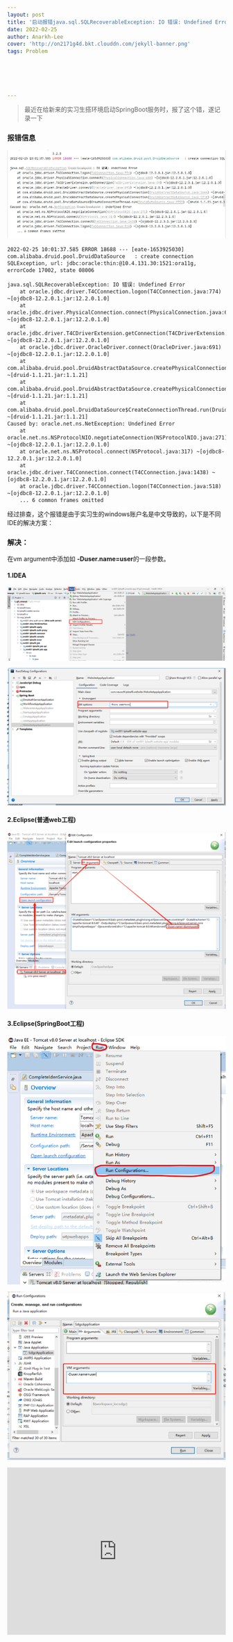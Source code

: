 ```yaml
---
layout: post
title: '启动报错java.sql.SQLRecoverableException: IO 错误: Undefined Error问题解决'
date: 2022-02-25
author: Anarkh-Lee
cover: 'http://on2171g4d.bkt.clouddn.com/jekyll-banner.png'
tags: Problem





---
```


> 最近在给新来的实习生搭环境启动SpringBoot服务时，报了这个错，遂记录一下

### 报错信息

![](.\img\Problem\SQLRecoverableException.jpg)

```
2022-02-25 10:01:37.585 ERROR 18688 --- [eate-1653925030] com.alibaba.druid.pool.DruidDataSource   : create connection SQLException, url: jdbc:oracle:thin:@10.4.131.30:1521:ora11g, errorCode 17002, state 08006

java.sql.SQLRecoverableException: IO 错误: Undefined Error
	at oracle.jdbc.driver.T4CConnection.logon(T4CConnection.java:774) ~[ojdbc8-12.2.0.1.jar:12.2.0.1.0]
	at oracle.jdbc.driver.PhysicalConnection.connect(PhysicalConnection.java:688) ~[ojdbc8-12.2.0.1.jar:12.2.0.1.0]
	at oracle.jdbc.driver.T4CDriverExtension.getConnection(T4CDriverExtension.java:39) ~[ojdbc8-12.2.0.1.jar:12.2.0.1.0]
	at oracle.jdbc.driver.OracleDriver.connect(OracleDriver.java:691) ~[ojdbc8-12.2.0.1.jar:12.2.0.1.0]
	at com.alibaba.druid.pool.DruidAbstractDataSource.createPhysicalConnection(DruidAbstractDataSource.java:1644) ~[druid-1.1.21.jar:1.1.21]
	at com.alibaba.druid.pool.DruidAbstractDataSource.createPhysicalConnection(DruidAbstractDataSource.java:1710) ~[druid-1.1.21.jar:1.1.21]
	at com.alibaba.druid.pool.DruidDataSource$CreateConnectionThread.run(DruidDataSource.java:2753) ~[druid-1.1.21.jar:1.1.21]
Caused by: oracle.net.ns.NetException: Undefined Error
	at oracle.net.ns.NSProtocolNIO.negotiateConnection(NSProtocolNIO.java:271) ~[ojdbc8-12.2.0.1.jar:12.2.0.1.0]
	at oracle.net.ns.NSProtocol.connect(NSProtocol.java:317) ~[ojdbc8-12.2.0.1.jar:12.2.0.1.0]
	at oracle.jdbc.driver.T4CConnection.connect(T4CConnection.java:1438) ~[ojdbc8-12.2.0.1.jar:12.2.0.1.0]
	at oracle.jdbc.driver.T4CConnection.logon(T4CConnection.java:518) ~[ojdbc8-12.2.0.1.jar:12.2.0.1.0]
	... 6 common frames omitted
```



经过排查，这个报错是由于实习生的windows账户名是中文导致的，以下是不同IDE的解决方案：

### 解决：

在vm argument中添加如 **-Duser.name=user**的一段参数。

#### 1.IDEA

![](.\img\Problem\SQLRecoverableException1.png)

![](.\img\Problem\SQLRecoverableException2.png)

#### 2.Eclipse(普通web工程)

![](.\img\Problem\SQLRecoverableException3.png)

#### 3.Eclipse(SpringBoot工程)

![](.\img\Problem\SQLRecoverableException4.png)

![](.\img\Problem\SQLRecoverableException5.png)





<iframe type="text/html" width="100%" height="385" src="http://www.youtube.com/embed/gfmjMWjn-Xg" frameborder="0"></iframe>